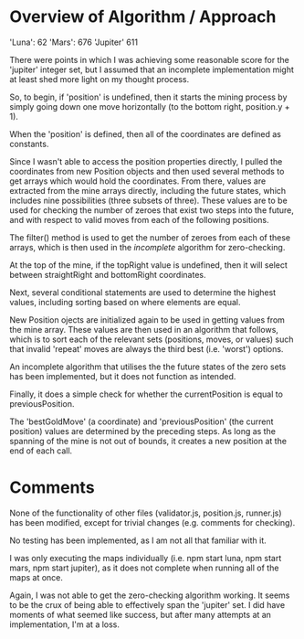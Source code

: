 # Overview of Algorithm / Approach

'Luna': 62
'Mars': 676
'Jupiter' 611

There were points in which I was achieving some reasonable score for the 'jupiter' integer set, but I assumed that an incomplete implementation might at least shed more light on my thought process.

So, to begin, if 'position' is undefined, then it starts the mining process by simply going down one move horizontally (to the bottom right, position.y + 1).

When the 'position' is defined, then all of the coordinates are defined as constants.

Since I wasn't able to access the position properties directly, I pulled the coordinates from new Position objects and then used several methods to get arrays which would hold the coordinates. From there, values are extracted from the mine arrays directly, including the future states, which includes nine possibilities (three subsets of three). These values are to be used for checking the number of zeroes that exist two steps into the future, and with respect to valid moves from each of the following positions.

The filter() method is used to get the number of zeroes from each of these arrays, which is then used in the *incomplete* algorithm for zero-checking.

At the top of the mine, if the topRight value is undefined, then it will select between straightRight and bottomRight coordinates.

Next, several conditional statements are used to determine the highest values, including sorting based on where elements are equal.

New Position ojects are initialized again to be used in getting values from the mine array. These values are then used in an algorithm that follows, which is to sort each of the relevant sets (positions, moves, or values) such that invalid 'repeat' moves are always the third best (i.e. 'worst') options.

An incomplete algorithm that utilises the the future states of the zero sets has been implemented, but it does not function as intended.

Finally, it does a simple check for whether the currentPosition is equal to previousPosition.

The 'bestGoldMove' (a coordinate) and 'previousPosition' (the current position) values are determined by the preceding steps. As long as the spanning of the mine is not out of bounds, it creates a new position at the end of each call.

# Comments

None of the functionality of other files (validator.js, position.js, runner.js) has been modified, except for trivial changes (e.g. comments for checking).

No testing has been implemented, as I am not all that familiar with it.

I was only executing the maps individually (i.e. npm start luna, npm start mars, npm start jupiter), as it does not complete when running all of the maps at once.

Again, I was not able to get the zero-checking algorithm working. It seems to be the crux of being able to effectively span the 'jupiter' set. I did have moments of what seemed like success, but after many attempts at an implementation, I'm at a loss.